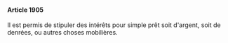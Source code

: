 #### Article 1905

Il est permis de stipuler des intérêts pour simple prêt soit d'argent, soit de denrées, ou autres choses mobilières.


